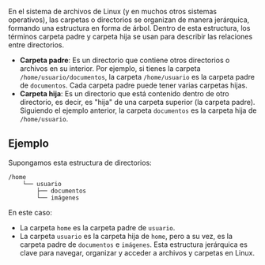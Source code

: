 En el sistema de archivos de Linux (y en muchos otros sistemas operativos), las carpetas o directorios se organizan de manera jerárquica, formando una estructura en forma de árbol. Dentro de esta estructura, los términos carpeta padre y carpeta hija se usan para describir las relaciones entre directorios.

- **Carpeta padre**: Es un directorio que contiene otros directorios o archivos en su interior. Por ejemplo, si tienes la carpeta `/home/usuario/documentos`, la carpeta `/home/usuario` es la carpeta padre de `documentos`. Cada carpeta padre puede tener varias carpetas hijas.
- **Carpeta hija**: Es un directorio que está contenido dentro de otro directorio, es decir, es "hija" de una carpeta superior (la carpeta padre). Siguiendo el ejemplo anterior, la carpeta `documentos` es la carpeta hija de `/home/usuario`.
## Ejemplo

Supongamos esta estructura de directorios:

```
/home 
	└── usuario 
		├── documentos 
		└── imágenes
```

En este caso:
- La carpeta `home` es la carpeta padre de `usuario`.
- La carpeta `usuario` es la carpeta hija de `home`, pero a su vez, es la carpeta padre de `documentos` e `imágenes`.
Esta estructura jerárquica es clave para navegar, organizar y acceder a archivos y carpetas en Linux.